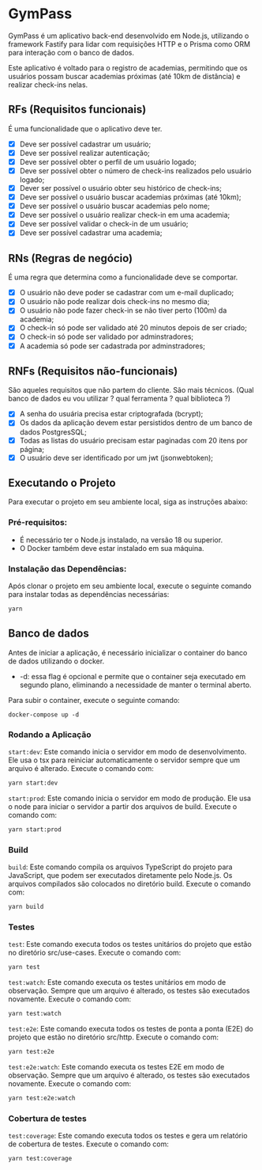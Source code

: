 # GymPass

GymPass é um aplicativo back-end desenvolvido em Node.js, utilizando o framework Fastify para lidar com requisições HTTP e o Prisma como ORM para interação com o banco de dados.

Este aplicativo é voltado para o registro de academias, permitindo que os usuários possam buscar academias próximas (até 10km de distância) e realizar check-ins nelas.

## RFs (Requisitos funcionais)

É uma funcionalidade que o aplicativo deve ter.

- [x] Deve ser possível cadastrar um usuário;
- [x] Deve ser possível realizar autenticação;
- [x] Deve ser possível obter o perfil de um usuário logado;
- [x] Deve ser possível obter o número de check-ins realizados pelo usuário logado;
- [x] Dever ser possível o usuário obter seu histórico de check-ins;
- [x] Deve ser possível o usuário buscar academias próximas (até 10km);
- [x] Deve ser possível o usuário buscar academias pelo nome;
- [x] Deve ser possível o usuário realizar check-in em uma academia;
- [x] Deve ser possível validar o check-in de um usuário;
- [x] Deve ser possível cadastrar uma academia;

## RNs (Regras de negócio)

É uma regra que determina como a funcionalidade deve se comportar.

- [x] O usuário não deve poder se cadastrar com um e-mail duplicado;
- [x] O usuário não pode realizar dois check-ins no mesmo dia;
- [x] O usuário não pode fazer check-in se não tiver perto (100m) da academia;
- [x] O check-in só pode ser validado até 20 minutos depois de ser criado;
- [x] O check-in só pode ser validado por adminstradores;
- [x] A academia só pode ser cadastrada por adminstradores;

## RNFs (Requisitos não-funcionais)

São aqueles requisitos que não partem do cliente. São mais técnicos. (Qual banco de dados eu vou utilizar ? qual ferramenta ? qual biblioteca ?)

- [x] A senha do usuária precisa estar criptografada (bcrypt);
- [x] Os dados da aplicação devem estar persistidos dentro de um banco de dados PostgresSQL;
- [x] Todas as listas do usuário precisam estar paginadas com 20 itens por página;
- [x] O usuário deve ser identificado por um jwt (jsonwebtoken);

## Executando o Projeto

Para executar o projeto em seu ambiente local, siga as instruções abaixo:

### Pré-requisitos:

- É necessário ter o Node.js instalado, na versão 18 ou superior.
- O Docker também deve estar instalado em sua máquina.

### Instalação das Dependências:

Após clonar o projeto em seu ambiente local, execute o seguinte comando para instalar todas as dependências necessárias:

```sh
yarn
```

## Banco de dados

Antes de iniciar a aplicação, é necessário inicializar o container do banco de dados utilizando o docker.

- -d: essa flag é opcional e permite que o container seja executado em segundo plano, eliminando a necessidade de manter o terminal aberto.

Para subir o container, execute o seguinte comando:

```
docker-compose up -d
```

### Rodando a Aplicação

`start:dev`: Este comando inicia o servidor em modo de desenvolvimento. Ele usa o tsx para reiniciar automaticamente o servidor sempre que um arquivo é alterado. Execute o comando com:

```sh
yarn start:dev
```

`start:prod`: Este comando inicia o servidor em modo de produção. Ele usa o node para iniciar o servidor a partir dos arquivos de build. Execute o comando com:

```sh
yarn start:prod
```

### Build

`build`: Este comando compila os arquivos TypeScript do projeto para JavaScript, que podem ser executados diretamente pelo Node.js. Os arquivos compilados são colocados no diretório build. Execute o comando com:

```sh
yarn build
```

### Testes

`test`: Este comando executa todos os testes unitários do projeto que estão no diretório src/use-cases. Execute o comando com:

```sh
yarn test
```

`test:watch`: Este comando executa os testes unitários em modo de observação. Sempre que um arquivo é alterado, os testes são executados novamente. Execute o comando com:

```sh
yarn test:watch
```

`test:e2e`: Este comando executa todos os testes de ponta a ponta (E2E) do projeto que estão no diretório src/http. Execute o comando com:

```sh
yarn test:e2e
```

`test:e2e:watch`: Este comando executa os testes E2E em modo de observação. Sempre que um arquivo é alterado, os testes são executados novamente. Execute o comando com:

```sh
yarn test:e2e:watch
```

### Cobertura de testes

`test:coverage`: Este comando executa todos os testes e gera um relatório de cobertura de testes. Execute o comando com:

```sh
yarn test:coverage
```
